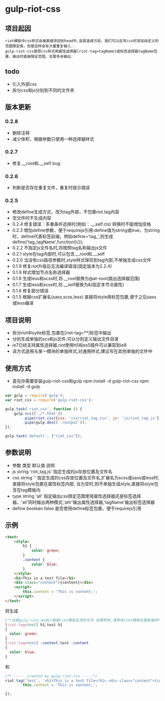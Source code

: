 gulp-riot-css
=============
## 项目起因
    riot模板中css样式会被直接添加到head中,容易造成污染，我们可以在写css时添加自定义的范围限定类，但是这样会有大量重复输入.
    gulp-riot-css是把css样式用属性选择器[riot-tag=tagName]或标签选择器tagName包裹，输出时直接限定范围，无需多余输出.

## todo
* 引入外部css
* 拆分css和js分别到不同的文件夹

## 版本更新
### 0.2.8
* 删除注释
* 减少体积，根据参数只使用一种选择器样式
### 0.2.7
* 修复.__root和.__self bug
### 0.2.6
* 判断是否存在重复文件，重复时提示错误
### 0.2.5
* 修改define生成方式，改为tag外部，不包裹riot.tag内容
* 空文件时不生成内容
* 0.2.4 修复错误：多重条件选择时(例如：.__self.cls) 转换时不能增加空格
* 0.2.3 增加define参数，便于requirejs引用:define值为string或true，为string时，define代表标签前缀，例如define='tag_',则生成define('tag_tagName',function(){});
* 0.2.2 不指定js文件名时,将按照tag名称输出js文件
* 0.2.1 style在tag内部时,可以包含.__root和.__self
* 0.2.0 当没有css路径参数时,style样式保存到tag内部,不单独生成css文件
* 0.1.9 修复riot升级后无法编译错误(固定版本为2.2.4)
* 0.1.9 样式增加节点名称选择器
* 0.1.8 生成less和scss时,将.__root替换为@at-root(跳出选择器范围)
* 0.1.7 生成less和scss时,将.__self替换为&(指定本节点属性)
* 0.1.6 修复部分错误
* 0.1.5 根据css扩展名(sass,scss,less) 直接将style用标签包裹,便于之后sass或less编译



## 项目说明
* 拆分riot中sytle标签,包裹在[riot-tag=**]标签中输出
* 分别生成单独的scs和js文件,可以分别定义输出文件目录
* ie7已经支持属性选择器,riot使用h5和es5插件可以兼容到ie8
* 该方式适用与某一模块的单独样式,对通用样式,建议写在其他单独的文件中

## 使用方式
* 首先你需要安装gulp-riot-css和gulp
    npm install -d gulp-riot-css
    npm install -d gulp

```javascript
var gulp = require('gulp');
var riot_css = require('gulp-riot-css');

gulp.task('riot_css', function () {
    gulp.src(['./*.html'])
        .pipe(riot_css({css: 'css/riot_tag.css', js: 'js/riot_tag.js'}))
        .pipe(gulp.dest('./output'));
});

gulp.task('default', ["riot_css"]);

```

## 参数说明
* 参数 类型  默认值 说明
* js string 'riot_tag.js' 指定生成的js存放位置及文件名
* css string '' 指定生成的css存放位置及文件名,扩展名为scss或sass或less时,直接将style包裹在属性标签内部,
                当为空时,则不单独生成style,直接将style包含在tag模板内
* type string 'all' 指定输出css限定范围使用属性选择器还是标签选择器。'all'同时输出两种模式,'attr'输出属性选择器,'tagName'输出标签选择器
* define boolean false 是否使用define标签包裹，便于requirejs引用

## 示例
```html
<test>
    <style>
        h1 {
            color: green;
        }
        .content {
            color: blue;
        }
    </style>
    <h1>This is a test file</h1>
    <div class="content">{content}</div>
    <script>
        this.content = 'This is content;';
    </script>
</test>
```
将生成
```css
/**这是gulp-riot-model根据riot模板生成的文件.如需修改,请修改riot模板后重新编译*/
[riot-tag=test] h1,test h1
{
  color: green;
}
[riot-tag=test] .content,test .content
{
  color: blue;
}
```
和
```javascript
/** ----- created by gulp-riot-css -----*/
riot.tag('test', '<h1>This is a test file</h1> <div class="content">{content}</div>', function(opts) {
        this.content = 'This is content;';

});
```
